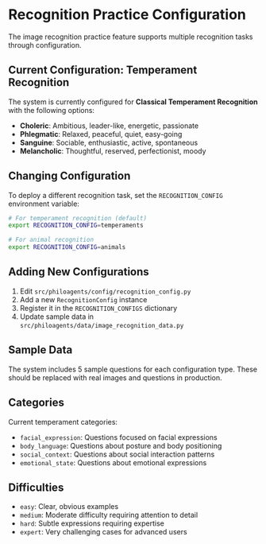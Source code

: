 # Recognition Practice Configuration

The image recognition practice feature supports multiple recognition tasks through configuration.

## Current Configuration: Temperament Recognition

The system is currently configured for **Classical Temperament Recognition** with the following options:

- **Choleric**: Ambitious, leader-like, energetic, passionate
- **Phlegmatic**: Relaxed, peaceful, quiet, easy-going  
- **Sanguine**: Sociable, enthusiastic, active, spontaneous
- **Melancholic**: Thoughtful, reserved, perfectionist, moody

## Changing Configuration

To deploy a different recognition task, set the `RECOGNITION_CONFIG` environment variable:

```bash
# For temperament recognition (default)
export RECOGNITION_CONFIG=temperaments

# For animal recognition
export RECOGNITION_CONFIG=animals
```

## Adding New Configurations

1. Edit `src/philoagents/config/recognition_config.py`
2. Add a new `RecognitionConfig` instance
3. Register it in the `RECOGNITION_CONFIGS` dictionary
4. Update sample data in `src/philoagents/data/image_recognition_data.py`

## Sample Data

The system includes 5 sample questions for each configuration type. These should be replaced with real images and questions in production.

## Categories

Current temperament categories:
- `facial_expression`: Questions focused on facial expressions
- `body_language`: Questions about posture and body positioning  
- `social_context`: Questions about social interaction patterns
- `emotional_state`: Questions about emotional expressions

## Difficulties

- `easy`: Clear, obvious examples
- `medium`: Moderate difficulty requiring attention to detail
- `hard`: Subtle expressions requiring expertise
- `expert`: Very challenging cases for advanced users